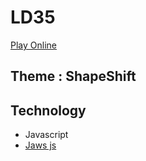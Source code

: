 # LD35

[Play Online](https://guillaume-gomez.github.io/LD35/)


## Theme  : ShapeShift

## Technology
- Javascript
- [Jaws js](http://jawsjs.com/)


